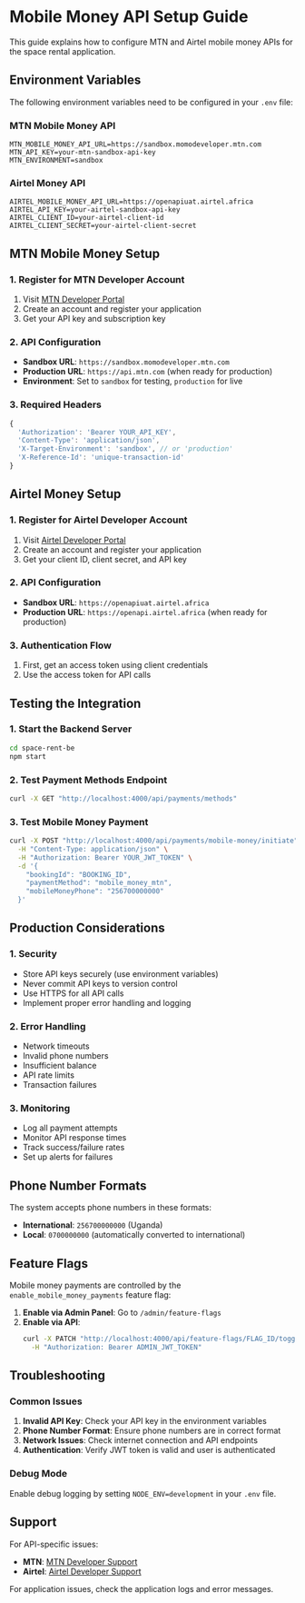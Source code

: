 # Mobile Money API Setup Guide

This guide explains how to configure MTN and Airtel mobile money APIs for the space rental application.

## Environment Variables

The following environment variables need to be configured in your `.env` file:

### MTN Mobile Money API
```env
MTN_MOBILE_MONEY_API_URL=https://sandbox.momodeveloper.mtn.com
MTN_API_KEY=your-mtn-sandbox-api-key
MTN_ENVIRONMENT=sandbox
```

### Airtel Money API
```env
AIRTEL_MOBILE_MONEY_API_URL=https://openapiuat.airtel.africa
AIRTEL_API_KEY=your-airtel-sandbox-api-key
AIRTEL_CLIENT_ID=your-airtel-client-id
AIRTEL_CLIENT_SECRET=your-airtel-client-secret
```

## MTN Mobile Money Setup

### 1. Register for MTN Developer Account
1. Visit [MTN Developer Portal](https://momodeveloper.mtn.com/)
2. Create an account and register your application
3. Get your API key and subscription key

### 2. API Configuration
- **Sandbox URL**: `https://sandbox.momodeveloper.mtn.com`
- **Production URL**: `https://api.mtn.com` (when ready for production)
- **Environment**: Set to `sandbox` for testing, `production` for live

### 3. Required Headers
```javascript
{
  'Authorization': 'Bearer YOUR_API_KEY',
  'Content-Type': 'application/json',
  'X-Target-Environment': 'sandbox', // or 'production'
  'X-Reference-Id': 'unique-transaction-id'
}
```

## Airtel Money Setup

### 1. Register for Airtel Developer Account
1. Visit [Airtel Developer Portal](https://developer.airtel.africa/)
2. Create an account and register your application
3. Get your client ID, client secret, and API key

### 2. API Configuration
- **Sandbox URL**: `https://openapiuat.airtel.africa`
- **Production URL**: `https://openapi.airtel.africa` (when ready for production)

### 3. Authentication Flow
1. First, get an access token using client credentials
2. Use the access token for API calls

## Testing the Integration

### 1. Start the Backend Server
```bash
cd space-rent-be
npm start
```

### 2. Test Payment Methods Endpoint
```bash
curl -X GET "http://localhost:4000/api/payments/methods"
```

### 3. Test Mobile Money Payment
```bash
curl -X POST "http://localhost:4000/api/payments/mobile-money/initiate" \
  -H "Content-Type: application/json" \
  -H "Authorization: Bearer YOUR_JWT_TOKEN" \
  -d '{
    "bookingId": "BOOKING_ID",
    "paymentMethod": "mobile_money_mtn",
    "mobileMoneyPhone": "256700000000"
  }'
```

## Production Considerations

### 1. Security
- Store API keys securely (use environment variables)
- Never commit API keys to version control
- Use HTTPS for all API calls
- Implement proper error handling and logging

### 2. Error Handling
- Network timeouts
- Invalid phone numbers
- Insufficient balance
- API rate limits
- Transaction failures

### 3. Monitoring
- Log all payment attempts
- Monitor API response times
- Track success/failure rates
- Set up alerts for failures

## Phone Number Formats

The system accepts phone numbers in these formats:
- **International**: `256700000000` (Uganda)
- **Local**: `0700000000` (automatically converted to international)

## Feature Flags

Mobile money payments are controlled by the `enable_mobile_money_payments` feature flag:

1. **Enable via Admin Panel**: Go to `/admin/feature-flags`
2. **Enable via API**: 
   ```bash
   curl -X PATCH "http://localhost:4000/api/feature-flags/FLAG_ID/toggle" \
     -H "Authorization: Bearer ADMIN_JWT_TOKEN"
   ```

## Troubleshooting

### Common Issues
1. **Invalid API Key**: Check your API key in the environment variables
2. **Phone Number Format**: Ensure phone numbers are in correct format
3. **Network Issues**: Check internet connection and API endpoints
4. **Authentication**: Verify JWT token is valid and user is authenticated

### Debug Mode
Enable debug logging by setting `NODE_ENV=development` in your `.env` file.

## Support

For API-specific issues:
- **MTN**: [MTN Developer Support](https://momodeveloper.mtn.com/support)
- **Airtel**: [Airtel Developer Support](https://developer.airtel.africa/support)

For application issues, check the application logs and error messages.
